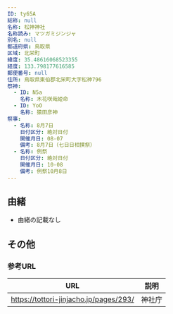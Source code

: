 ```yaml
---
ID: ty65A
総称: null
名称: 松神神社
名称読み: マツガミジンジャ
別名: null
都道府県: 鳥取県
区域: 北栄町
緯度: 35.48616068523355
経度: 133.798177616585
郵便番号: null
住所: 鳥取県東伯郡北栄町大字松神796
祭神:
  - ID: N5a
    名称: 木花咲哉姫命
  - ID: YoO
    名称: 猿田彦神
祭事:
  - 名称: 8月7日
    日付区分: 絶対日付
    開催月日: 08-07
    備考: 8月7日（七日日相撲祭）
  - 名称: 例祭
    日付区分: 絶対日付
    開催月日: 10-08
    備考: 例祭10月8日
---
```


## 由緒

- 由緒の記載なし

## その他

### 参考URL

| URL                                    | 説明   |
| -------------------------------------- | ------ |
| https://tottori-jinjacho.jp/pages/293/ | 神社庁 |
